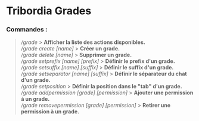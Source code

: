 # Tribordia Grades

### Commandes :
> */grade* > **Afficher la liste des actions disponibles.**  
> */grade create [name]* > **Créer un grade.**  
> */grade delete [name]* > **Supprimer un grade.**  
> */grade setprefix [name] [prefix]* > **Définir le prefix d'un grade.**  
> */grade setsuffix [name] [suffix]* > **Définir le suffix d'un grade.**  
> */grade setseparator [name] [suffix]* > **Définir le séparateur du chat d'un grade.**  
> */grade setposition* > **Définir la position dans le "tab" d'un grade.**  
> */grade addpermission [grade] [permission]* > **Ajouter une permission à un grade.**  
> */grade removepermission [grade] [permission]* > **Retirer une permission à un grade.**